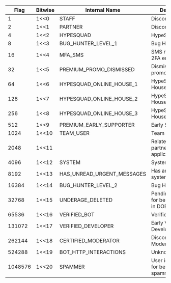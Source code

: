 | Flag    | Bitwise | Internal Name              | Description                                       | Public |
|---------|---------|----------------------------|---------------------------------------------------|--------|
| 1       | 1<<0    | STAFF                      | Discord Employee                                  | ✓      |
| 2       | 1<<1    | PARTNER                    | Discord Partner                                   | ✓      |
| 4       | 1<<2    | HYPESQUAD                  | HypeSquad Events                                  | ✓      |
| 8       | 1<<3    | BUG_HUNTER_LEVEL_1         | Bug Hunter Level 1                                | ✓      |
| 16      | 1<<4    | MFA_SMS                    | SMS recovery for 2FA enabled                      |        |
| 32      | 1<<5    | PREMIUM_PROMO_DISMISSED    | Dismissed Nitro promotion                         |        |
| 64      | 1<<6    | HYPESQUAD_ONLINE_HOUSE_1   | HypeSquad Online House Bravery                    | ✓      |
| 128     | 1<<7    | HYPESQUAD_ONLINE_HOUSE_2   | HypeSquad Online House Brilliance                 | ✓      |
| 256     | 1<<8    | HYPESQUAD_ONLINE_HOUSE_3   | HypeSquad Online House Balance                    | ✓      |
| 512     | 1<<9    | PREMIUM_EARLY_SUPPORTER    | Early Supporter                                   | ✓      |
| 1024    | 1<<10   | TEAM_USER                  | Team User                                         | ✓      |
| 2048    | 1<<11   |                            | Relates to partner/verification applications.     |        |
| 4096    | 1<<12   | SYSTEM                     | System User                                       | ✓      |
| 8192    | 1<<13   | HAS_UNREAD_URGENT_MESSAGES | Has an unread system message                      |        |
| 16384   | 1<<14   | BUG_HUNTER_LEVEL_2         | Bug Hunter Level 2                                | ✓      |
| 32768   | 1<<15   | UNDERAGE_DELETED           | Pending deletion for being underage in DOB prompt |        |
| 65536   | 1<<16   | VERIFIED_BOT               | Verified Bot                                      | ✓      |
| 131072  | 1<<17   | VERIFIED_DEVELOPER         | Early Verified Bot Developer                      | ✓      |
| 262144  | 1<<18   | CERTIFIED_MODERATOR        | Discord Certified Moderator                       | ✓      |
| 524288  | 1<<19   | BOT_HTTP_INTERACTIONS      | Unknown                                           |        |
| 1048576 | 1<<20   | SPAMMER                    | User is disabled for being a spammer              | ✓      |
